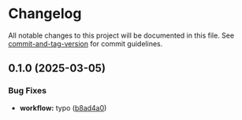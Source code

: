 # Changelog

All notable changes to this project will be documented in this file. See [commit-and-tag-version](https://github.com/absolute-version/commit-and-tag-version) for commit guidelines.

## 0.1.0 (2025-03-05)


### Bug Fixes

* **workflow:** typo ([b8ad4a0](https://github.com/battis/myschoolapp-reporting/commit/b8ad4a006e5e914daa41b7585648ca0359ae650d))

